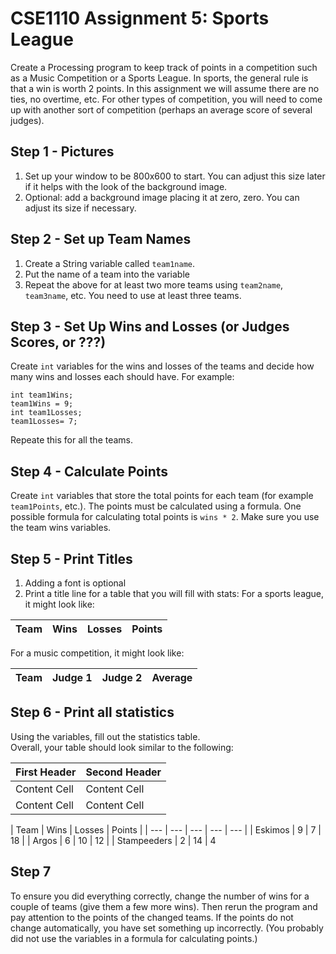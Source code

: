 # CSE1110 Assignment 5: Sports League

Create a Processing program to keep track of points in a competition such as a Music Competition or a Sports League.  In sports, the general rule is that a win is worth 2 points. In this assignment we will assume there are no ties, no overtime, etc. For other types of competition, you will need to come up with another sort of competition (perhaps an average score of several judges).

## Step 1 - Pictures
1. Set up your window to be 800x600 to start. You can adjust this size later if it helps with the look of the background image.
2. Optional: add a background image placing it at zero, zero.  You can adjust its size if necessary.

## Step 2 - Set up Team Names
1. Create a String variable called ```team1name```.
2. Put the name of a team into the variable
3. Repeat the above for at least two more teams using ```team2name```, ```team3name```, etc. You need to use at least three teams.

## Step 3 - Set Up Wins and Losses  (or Judges Scores, or ???)
Create ```int``` variables for the wins and losses of the teams and decide how many wins and losses each should have. For example:
```
int team1Wins;
team1Wins = 9;        
int team1Losses;
team1Losses= 7;        
```
Repeate this for all the teams.

## Step 4 - Calculate Points
Create ```int``` variables that store the total points for each team (for example ```team1Points```, etc.).  The points must be calculated using a formula. One possible formula for calculating total points is ```wins * 2```.  Make sure you use the team wins variables.

## Step 5 - Print Titles
1. Adding a font is optional
2. Print a title line for a table that you will fill with stats: For a sports league, it might look like:

| Team | Wins | Losses | Points |
| --- | --- | --- | --- |

For a music competition, it might look like:

| Team | Judge 1 | Judge 2 | Average |
| --- | --- | --- | --- |

## Step 6 - Print all statistics
Using the variables, fill out the statistics  table.  
Overall, your table should look similar to the following:

| First Header  | Second Header |
| ------------- | ------------- |
| Content Cell  | Content Cell  |
| Content Cell  | Content Cell  |

| Team  | Wins | Losses | Points | 
| --- | --- | --- | --- | --- |
| Eskimos | 9 | 7 | 18 |
| Argos | 6 | 10 | 12 |
| Stampeeders | 2 | 14 | 4
        
## Step 7
To ensure you did everything correctly, change the number of wins for a couple of teams (give them a few more wins). Then rerun the program and pay attention to the points of the changed teams. If the points do not change automatically, you have set something up incorrectly.  (You probably did not use the variables in a formula for calculating points.)
